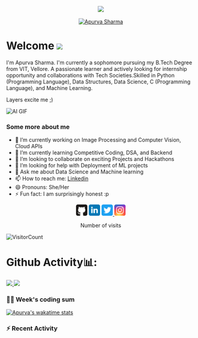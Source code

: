 <p  align="center"><img height= "500" src = "https://github.com/Apurva-tech/Apurva-tech/blob/master/final.gif"></p>


<p align="center"><a href="https://github.com/ryo-ma/github-profile-trophy"><img src="https://github-profile-trophy.vercel.app/?username=Apurva-tech&theme=dracula&column=4&margin-w=15&margin-h=15" alt="Apurva Sharma" /></a></p>

# Welcome <img src="https://media.giphy.com/media/hVa6t0WpoDOk7Pxb7l/giphy.gif" width="50">
I'm Apurva Sharma. I'm currently a sophomore pursuing my B.Tech Degree from VIT, Vellore. A passionate learner and actively looking for internship opportunity and collaborations with Tech Societies.Skilled in Python (Programming Language), Data Structures, Data Science, C (Programming Language), and Machine Learning.

Layers excite me ;)

<img src="https://miro.medium.com/max/3034/1*WI43epHjl6I6FzBVPzvXAQ.gif" alt="AI GIF"  height="400">


### Some more about me
- 🔭 I’m currently working on Image Processing and Computer Vision, Cloud APIs
- 🌱 I’m currently learning Competitive Coding, DSA, and Backend
- 👯 I’m looking to collaborate on exciting Projects and Hackathons
- 🤔 I’m looking for help with Deployment of ML projects
- 💬 Ask me about Data Science and Machine learning
- 📫 How to reach me: [Linkedin](linkedin.com/in/apurva-sharma-46a091190)
- 😄 Pronouns: She/Her
- ⚡ Fun fact: I am surprisingly honest :p

<p align = "center">
<a href =https://github.com/Apurva-tech target='blank'> <img src=https://github.com/edent/SuperTinyIcons/blob/master/images/svg/github.svg height='30' weight='30'/></a>
<a href = https://www.linkedin.com/in/apurva866/ target='blank'> <img src=https://github.com/edent/SuperTinyIcons/blob/master/images/svg/linkedin.svg height='30' weight='30'/></a> 
<a href = https://twitter.com/mindwrapper target='blank'> <img src=https://github.com/edent/SuperTinyIcons/blob/master/images/svg/twitter.svg height='30' weight='30'/>
<a href = https://www.instagram.com/mind.wrapper/ target='blank'> <img src=https://github.com/edent/SuperTinyIcons/blob/master/images/svg/instagram.svg height='30' weight='30'/></a>
<p align = "center" > Number of visits </p>
  
![VisitorCount](https://profile-counter.glitch.me/{Apurva-tech}/count.svg)

# Github Activity📊:

<a href="https://github.com/Apurva-tech" align = "center">
  <img height="180em" src="https://github-readme-stats.vercel.app/api?username=Apurva-tech&theme=radical&show_icons=true" />
  <img height="180em" src="https://github-readme-stats.vercel.app/api/top-langs/?username=Apurva-tech&theme=radical&layout=compact" />
</a>

<strong><h3>👨‍💻 Week's coding sum </h3></strong>
[![Apurva's wakatime stats](https://github-readme-stats.vercel.app/api/wakatime?username=mindwrapper)](https://github.com/anuraghazra/github-readme-stats)

### :zap: Recent Activity

<!--START_SECTION:activity-->
